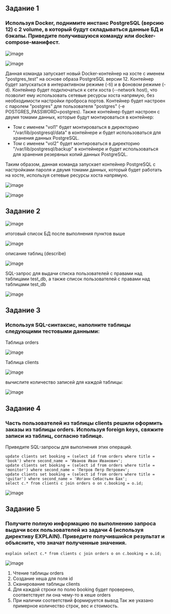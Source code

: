 ## Задание 1
### Используя Docker, поднимите инстанс PostgreSQL (версию 12) c 2 volume, в который будут складываться данные БД и бэкапы. Приведите получившуюся команду или docker-compose-манифест.

![image](https://github.com/dikalov/devops-28/assets/126553776/b8dfcae1-9a88-4c8c-9a5c-baba932da3a4)

![image](https://github.com/dikalov/devops-28/assets/126553776/91508738-cc10-4b5b-9333-933db3970ced)

Данная команда запускает новый Docker-контейнер на хосте с именем "postgres_test" на основе образа PostgreSQL версии 12. Контейнер будет запускаться в интерактивном режиме (-ti) и в фоновом режиме (-d). Контейнер будет подключаться к сети хоста (--network host), что позволит ему использовать сетевые ресурсы хоста напрямую, без необходимости настройки проброса портов. Контейнер будет настроен с паролем "postgres" для пользователя "postgres" (-e POSTGRES_PASSWORD=postgres). Также контейнер будет настроен с двумя томами данных, которые будут монтироваться в контейнер: 

- Том с именем "vol1" будет монтироваться в директорию "/var/lib/postgresql/data" в контейнере и будет использоваться для хранения данных PostgreSQL. 
- Том с именем "vol2" будет монтироваться в директорию "/var/lib/postgresql/backup" в контейнере и будет использоваться для хранения резервных копий данных PostgreSQL.

Таким образом, данная команда запускает контейнер PostgreSQL с настройками пароля и двумя томами данных, который будет работать на хосте, используя сетевые ресурсы хоста напрямую.

![image](https://github.com/dikalov/devops-28/assets/126553776/b4b4a1ad-6033-4ed5-88b6-3be307912d25)


![image](https://github.com/dikalov/devops-28/assets/126553776/5356bfee-c97a-4c77-9963-ef4603694f48)

## Задание 2

![image](https://github.com/dikalov/devops-28/assets/126553776/13f02c51-544b-4cf1-b5e6-044431c12fbe)

итоговый список БД после выполнения пунктов выше

![image](https://github.com/dikalov/devops-28/assets/126553776/48d3b9a8-9c8e-423c-b781-14ddd250ee9c)

описание таблиц (describe)

![image](https://github.com/dikalov/devops-28/assets/126553776/a7bcfd9c-3878-4864-9e12-71ec9007f015)

SQL-запрос для выдачи списка пользователей с правами над таблицами test_db, а также список пользователей с правами над таблицами test_db

![image](https://github.com/dikalov/devops-28/assets/126553776/7ce5544a-a721-4c9a-b5e8-829e3f7ef6b7)

## Задание 3
### Используя SQL-синтаксис, наполните таблицы следующими тестовыми данными:

Таблица orders

![image](https://github.com/dikalov/devops-28/assets/126553776/01210a9e-2560-4df4-ab5c-a2d1579b48b0)

Таблица clients

![image](https://github.com/dikalov/devops-28/assets/126553776/08a722cb-89a2-435f-97ff-0b981262519c)

вычислите количество записей для каждой таблицы:

![image](https://github.com/dikalov/devops-28/assets/126553776/32bd0539-0c07-4964-b764-52ea713051c1)

## Задание 4
### Часть пользователей из таблицы clients решили оформить заказы из таблицы orders. Используя foreign keys, свяжите записи из таблиц, согласно таблице.

Приведите SQL-запросы для выполнения этих операций.
```
update clients set booking = (select id from orders where title = 'book') where second_name = 'Иванов Иван Иванович';
update clients set booking = (select id from orders where title = 'monitor') where second_name = 'Петров Петр Петрович';
update clients set booking = (select id from orders where title = 'guitar') where second_name = 'Иоганн Себастьян Бах';
select c.* from clients c join orders o on c.booking = o.id;
```
![image](https://github.com/dikalov/devops-28/assets/126553776/95bec594-59f2-44f0-90d6-f0476f98a867)

## Задание 5
### Получите полную информацию по выполнению запроса выдачи всех пользователей из задачи 4 (используя директиву EXPLAIN). Приведите получившийся результат и объясните, что значат полученные значения.

```
explain select c.* from clients c join orders o on c.booking = o.id;
```
![image](https://github.com/dikalov/devops-28/assets/126553776/3179abd8-025c-4b7a-ab10-3255a1afa777)

1) Чтение таблицы orders
2) Создание хеша для поля id
3) Сканирование таблицы clients
4) Для каждой строки по полю booking будет проверено, соответствует ли она чему-то в кеше orders
5) При наличии соответствий формируется вывод
Так же указано примерное количество строк, вес и стоимость.





